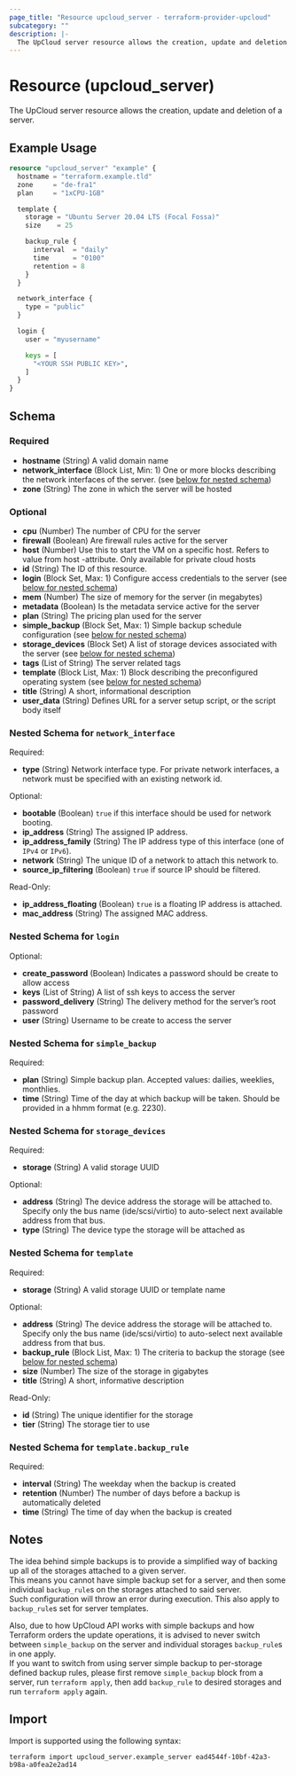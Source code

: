 ```yaml
---
page_title: "Resource upcloud_server - terraform-provider-upcloud"
subcategory: ""
description: |-
  The UpCloud server resource allows the creation, update and deletion of a server.
---
```

# Resource (upcloud_server)
The UpCloud server resource allows the creation, update and deletion of a server.
## Example Usage
```terraform
resource "upcloud_server" "example" {
  hostname = "terraform.example.tld"
  zone     = "de-fra1"
  plan     = "1xCPU-1GB"

  template {
    storage = "Ubuntu Server 20.04 LTS (Focal Fossa)"
    size    = 25

    backup_rule {
      interval  = "daily"
      time      = "0100"
      retention = 8
    }
  }

  network_interface {
    type = "public"
  }

  login {
    user = "myusername"

    keys = [
      "<YOUR SSH PUBLIC KEY>",
    ]
  }
}
```
<!-- schema generated by tfplugindocs -->
## Schema

### Required

- **hostname** (String) A valid domain name
- **network_interface** (Block List, Min: 1) One or more blocks describing the network interfaces of the server. (see [below for nested schema](#nestedblock--network_interface))
- **zone** (String) The zone in which the server will be hosted

### Optional

- **cpu** (Number) The number of CPU for the server
- **firewall** (Boolean) Are firewall rules active for the server
- **host** (Number) Use this to start the VM on a specific host. Refers to value from host -attribute. Only available for private cloud hosts
- **id** (String) The ID of this resource.
- **login** (Block Set, Max: 1) Configure access credentials to the server (see [below for nested schema](#nestedblock--login))
- **mem** (Number) The size of memory for the server (in megabytes)
- **metadata** (Boolean) Is the metadata service active for the server
- **plan** (String) The pricing plan used for the server
- **simple_backup** (Block Set, Max: 1) Simple backup schedule configuration (see [below for nested schema](#nestedblock--simple_backup))
- **storage_devices** (Block Set) A list of storage devices associated with the server (see [below for nested schema](#nestedblock--storage_devices))
- **tags** (List of String) The server related tags
- **template** (Block List, Max: 1) Block describing the preconfigured operating system (see [below for nested schema](#nestedblock--template))
- **title** (String) A short, informational description
- **user_data** (String) Defines URL for a server setup script, or the script body itself

<a id="nestedblock--network_interface"></a>
### Nested Schema for `network_interface`

Required:

- **type** (String) Network interface type. For private network interfaces, a network must be specified with an existing network id.

Optional:

- **bootable** (Boolean) `true` if this interface should be used for network booting.
- **ip_address** (String) The assigned IP address.
- **ip_address_family** (String) The IP address type of this interface (one of `IPv4` or `IPv6`).
- **network** (String) The unique ID of a network to attach this network to.
- **source_ip_filtering** (Boolean) `true` if source IP should be filtered.

Read-Only:

- **ip_address_floating** (Boolean) `true` is a floating IP address is attached.
- **mac_address** (String) The assigned MAC address.


<a id="nestedblock--login"></a>
### Nested Schema for `login`

Optional:

- **create_password** (Boolean) Indicates a password should be create to allow access
- **keys** (List of String) A list of ssh keys to access the server
- **password_delivery** (String) The delivery method for the server’s root password
- **user** (String) Username to be create to access the server


<a id="nestedblock--simple_backup"></a>
### Nested Schema for `simple_backup`

Required:

- **plan** (String) Simple backup plan. Accepted values: dailies, weeklies, monthlies.
- **time** (String) Time of the day at which backup will be taken. Should be provided in a hhmm format (e.g. 2230).


<a id="nestedblock--storage_devices"></a>
### Nested Schema for `storage_devices`

Required:

- **storage** (String) A valid storage UUID

Optional:

- **address** (String) The device address the storage will be attached to. Specify only the bus name (ide/scsi/virtio) to auto-select next available address from that bus.
- **type** (String) The device type the storage will be attached as


<a id="nestedblock--template"></a>
### Nested Schema for `template`

Required:

- **storage** (String) A valid storage UUID or template name

Optional:

- **address** (String) The device address the storage will be attached to. Specify only the bus name (ide/scsi/virtio) to auto-select next available address from that bus.
- **backup_rule** (Block List, Max: 1) The criteria to backup the storage (see [below for nested schema](#nestedblock--template--backup_rule))
- **size** (Number) The size of the storage in gigabytes
- **title** (String) A short, informative description

Read-Only:

- **id** (String) The unique identifier for the storage
- **tier** (String) The storage tier to use

<a id="nestedblock--template--backup_rule"></a>
### Nested Schema for `template.backup_rule`

Required:

- **interval** (String) The weekday when the backup is created
- **retention** (Number) The number of days before a backup is automatically deleted
- **time** (String) The time of day when the backup is created

## Notes
The idea behind simple backups is to provide a simplified way of backing up all of the storages attached to a given server.   
This means you cannot have simple backup set for a server, and then some individual `backup_rule`s on the storages attached to said server.  
Such configuration will throw an error during execution. This also apply to `backup_rule`s set for server templates.  


Also, due to how UpCloud API works with simple backups and how Terraform orders the update operations, it is advised to never switch between `simple_backup` on the server and individual storages `backup_rule`s in one apply.  
If you want to switch from using server simple backup to per-storage defined backup rules, please first remove `simple_backup` block from a server, run `terraform apply`, then add `backup_rule` to desired storages and run `terraform apply` again.  

## Import
Import is supported using the following syntax:
```shell
terraform import upcloud_server.example_server ead4544f-10bf-42a3-b98a-a0fea2e2ad14
```
